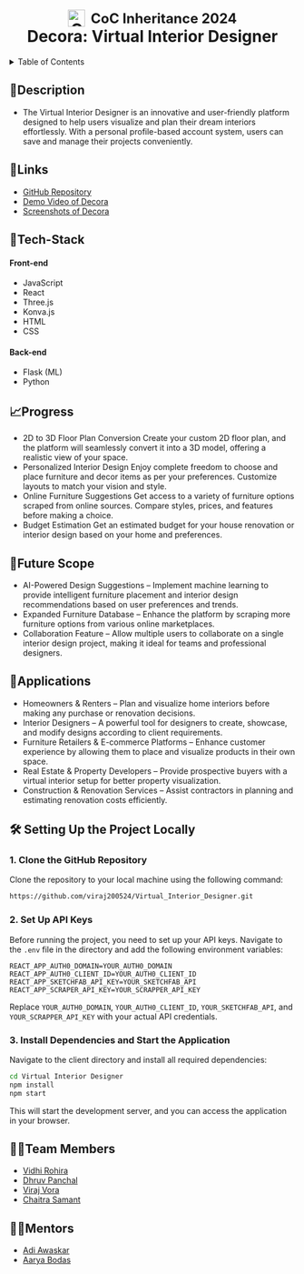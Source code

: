<h1 align="center">
  <a href="https://github.com/CommunityOfCoders/Inheritance-2024" style="display: inline-flex; align-items: center; text-decoration: none;">
    <img src="./COC.png" alt="CoC Inheritance 2024" width="30" height="30" style="vertical-align: middle;">
    <span style="margin-left: 10px; font-size: 24px; font-weight: bold;">CoC Inheritance 2024</span>
  </a>
  <br>
  Decora: Virtual Interior Designer
</h1>


<details>
<summary>Table of Contents</summary>

- [Description](#description)
- [Links](#links)
- [Tech Stack](#tech-stack)
- [Progress](#progress)
- [Future Scope](#future-scope)
- [Applications](#applications)
- [Project Setup](#project-setup)
- [Usage](#usage)
- [Team Members](#team-members)
- [Mentors](#mentors)
- [Screenshots](#screenshots)

</details>

## 📝Description
- The Virtual Interior Designer is an innovative and user-friendly platform designed to help users visualize and plan their dream interiors effortlessly. With a personal profile-based account system, users can save and manage their projects conveniently.



## 🔗Links

- [GitHub Repository](https://github.com/viraj200524/Virtual_Interior_Designer.git)
- [Demo Video of Decora](https://drive.google.com/drive/folders/1-6YKqTX5RRUrAFTY-_hjR4_FCZ93Mawg?usp=drive_link)
- [Screenshots of Decora](https://drive.google.com/drive/folders/1-7m2Abz8JKoboT-Y_hvocWGRv1XRkkHf)



## 🤖Tech-Stack

#### Front-end
- JavaScript
- React
- Three.js
- Konva.js
- HTML
- CSS

#### Back-end
- Flask (ML)
- Python
  

## 📈Progress
-  2D to 3D Floor Plan Conversion
  Create your custom 2D floor plan, and the platform will seamlessly convert it into a 3D model, offering a realistic view of your space.
-  Personalized Interior Design
  Enjoy complete freedom to choose and place furniture and decor items as per your preferences.
  Customize layouts to match your vision and style.
-  Online Furniture Suggestions
  Get access to a variety of furniture options scraped from online sources.
  Compare styles, prices, and features before making a choice.
-  Budget Estimation
   Get an estimated budget for your house renovation or interior design based on your home and preferences.



## 🔮Future Scope
- AI-Powered Design Suggestions – Implement machine learning to provide intelligent furniture placement and interior design recommendations based on user preferences and trends.
- Expanded Furniture Database – Enhance the platform by scraping more furniture options from various online marketplaces.
- Collaboration Feature – Allow multiple users to collaborate on a single interior design project, making it ideal for teams and professional designers.

## 💸Applications
- Homeowners & Renters – Plan and visualize home interiors before making any purchase or renovation decisions.
- Interior Designers – A powerful tool for designers to create, showcase, and modify designs according to client requirements.
- Furniture Retailers & E-commerce Platforms – Enhance customer experience by allowing them to place and visualize products in their own space.
- Real Estate & Property Developers – Provide prospective buyers with a virtual interior setup for better property visualization.
- Construction & Renovation Services – Assist contractors in planning and estimating renovation costs efficiently.

## 🛠 Setting Up the Project Locally

### 1. Clone the GitHub Repository
Clone the repository to your local machine using the following command:
```bash
https://github.com/viraj200524/Virtual_Interior_Designer.git
```

### 2. Set Up API Keys
Before running the project, you need to set up your API keys. Navigate to the `.env` file in the directory and add the following environment variables:
```env
REACT_APP_AUTH0_DOMAIN=YOUR_AUTH0_DOMAIN
REACT_APP_AUTH0_CLIENT_ID=YOUR_AUTH0_CLIENT_ID
REACT_APP_SKETCHFAB_API_KEY=YOUR_SKETCHFAB_API
REACT_APP_SCRAPER_API_KEY=YOUR_SCRAPPER_API_KEY
```
Replace `YOUR_AUTH0_DOMAIN`, `YOUR_AUTH0_CLIENT_ID`, `YOUR_SKETCHFAB_API`, and `YOUR_SCRAPPER_API_KEY` with your actual API credentials.

### 3. Install Dependencies and Start the Application
Navigate to the client directory and install all required dependencies:
```bash
cd Virtual Interior Designer
npm install
npm start
```
This will start the development server, and you can access the application in your browser.


## 👨‍💻Team Members
- [Vidhi Rohira ](https://github.com/vidhirohira)
- [Dhruv Panchal ](https://github.com/Dhruvp18)
- [Viraj Vora ](https://github.com/viraj200524)
- [Chaitra Samant ](https://github.com/chaitra-samant)

## 👨‍🏫Mentors
- [Adi Awaskar ](https://github.com/adiawaskar)
- [Aarya Bodas ](https://github.com/aarya-16)



